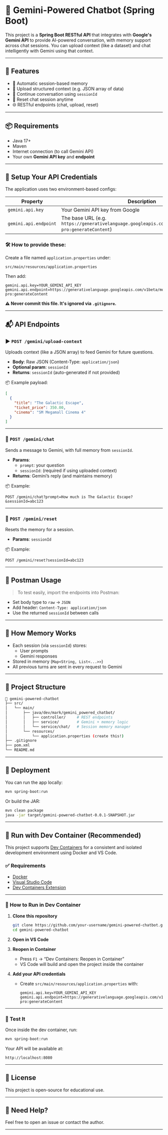 
# 🤖 Gemini-Powered Chatbot (Spring Boot)

This project is a **Spring Boot RESTful API** that integrates with **Google's Gemini API** to provide AI-powered conversation, with memory support across chat sessions. You can upload context (like a dataset) and chat intelligently with Gemini using that context.

---

## 🚀 Features

- 🧠 Automatic session-based memory
- 📝 Upload structured context (e.g. JSON array of data)
- 💬 Continue conversation using `sessionId`
- 🔁 Reset chat session anytime
- 🌐 RESTful endpoints (chat, upload, reset)

---

## 📦 Requirements

- Java 17+
- Maven
- Internet connection (to call Gemini API)
- Your own **Gemini API key** and **endpoint**

---

## 🔐 Setup Your API Credentials

The application uses two environment-based configs:

| Property             | Description                       |
|----------------------|-----------------------------------|
| `gemini.api.key`     | Your Gemini API key from Google   |
| `gemini.api.endpoint`| The base URL (e.g. `https://generativelanguage.googleapis.com/v1beta/models/gemini-pro:generateContent`) |

### 🛠️ How to provide these:

Create a file named `application.properties` under:
```
src/main/resources/application.properties
```

Then add:

```properties
gemini.api.key=YOUR_GEMINI_API_KEY
gemini.api.endpoint=https://generativelanguage.googleapis.com/v1beta/models/gemini-pro:generateContent
```

**⚠️ Never commit this file. It's ignored via `.gitignore`.**

---

## 📬 API Endpoints

### ▶️ `POST /gemini/upload-context`

Uploads context (like a JSON array) to feed Gemini for future questions.

- **Body**: Raw JSON (Content-Type: `application/json`)
- **Optional param**: `sessionId`
- **Returns**: `sessionId` (auto-generated if not provided)

📦 Example payload:
```json
[
  {
    "title": "The Galactic Escape",
    "ticket_price": 350.00,
    "cinema": "SM Megamall Cinema 4"
  }
]
```

---

### 💬 `POST /gemini/chat`

Sends a message to Gemini, with full memory from `sessionId`.

- **Params**:
  - `prompt`: your question
  - `sessionId`: (required if using uploaded context)
- **Returns**: Gemini’s reply (and maintains memory)

📦 Example:
```http
POST /gemini/chat?prompt=How much is The Galactic Escape?&sessionId=abc123
```

---

### 🔁 `POST /gemini/reset`

Resets the memory for a session.

- **Params**: `sessionId`

📦 Example:
```http
POST /gemini/reset?sessionId=abc123
```

---

## 🧪 Postman Usage

> To test easily, import the endpoints into Postman:
- Set body type to `raw` → `JSON`
- Add header: `Content-Type: application/json`
- Use the returned `sessionId` between calls

---

## 🧠 How Memory Works

- Each session (via `sessionId`) stores:
  - User prompts
  - Gemini responses
- Stored in memory (`Map<String, List<...>>`)
- All previous turns are sent in every request to Gemini

---

## 📁 Project Structure

```bash
📁 gemini-powered-chatbot
├── src/
│   └── main/
│       ├── java/dev/mark/gemini_powered_chatbot/
│       │   ├── controller/     # REST endpoints
│       │   ├── service/        # Gemini + memory logic
│       │   └── service/chat/   # Session memory manager
│       └── resources/
│           └── application.properties (create this!)
├── .gitignore
├── pom.xml
└── README.md
```

---

## 🧳 Deployment

You can run the app locally:
```bash
mvn spring-boot:run
```

Or build the JAR:
```bash
mvn clean package
java -jar target/gemini-powered-chatbot-0.0.1-SNAPSHOT.jar
```

---

## 🐳 Run with Dev Container (Recommended)

This project supports [Dev Containers](https://containers.dev/) for a consistent and isolated development environment using Docker and VS Code.

### ✅ Requirements

- [Docker](https://www.docker.com/)
- [Visual Studio Code](https://code.visualstudio.com/)
- [Dev Containers Extension](https://marketplace.visualstudio.com/items?itemName=ms-vscode-remote.remote-containers)

---

### 🚀 How to Run in Dev Container

1. **Clone this repository**
   ```bash
   git clone https://github.com/your-username/gemini-powered-chatbot.git
   cd gemini-powered-chatbot
   ```

2. **Open in VS Code**

3. **Reopen in Container**
   - Press `F1` → “Dev Containers: Reopen in Container”
   - VS Code will build and open the project inside the container

4. **Add your API credentials**
   - Create `src/main/resources/application.properties` with:
     ```properties
     gemini.api.key=YOUR_GEMINI_API_KEY
     gemini.api.endpoint=https://generativelanguage.googleapis.com/v1beta/models/gemini-pro:generateContent
     ```

---

### 🧪 Test It

Once inside the dev container, run:
```bash
mvn spring-boot:run
```

Your API will be available at:
```
http://localhost:8080
```

---

## 📌 License

This project is open-source for educational use.

---

## 🙋 Need Help?

Feel free to open an issue or contact the author.

---